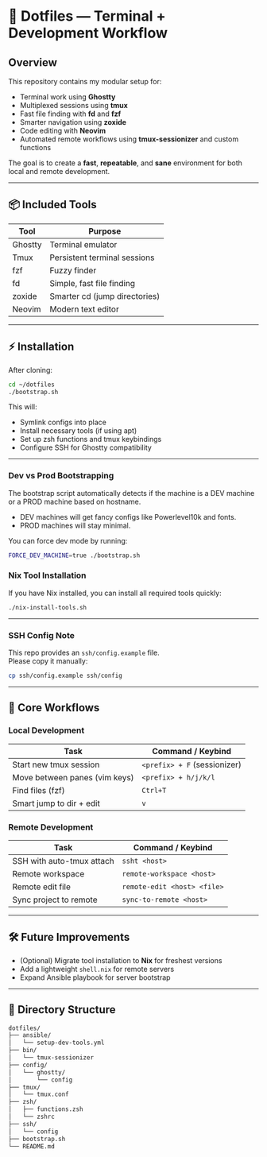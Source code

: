 
# 🚀 Dotfiles — Terminal + Development Workflow

## Overview

This repository contains my modular setup for:

- Terminal work using **Ghostty**
- Multiplexed sessions using **tmux**
- Fast file finding with **fd** and **fzf**
- Smarter navigation using **zoxide**
- Code editing with **Neovim**
- Automated remote workflows using **tmux-sessionizer** and custom functions

The goal is to create a **fast**, **repeatable**, and **sane** environment for both local and remote development.

---

## 📦 Included Tools

| Tool      | Purpose                   |
|-----------|----------------------------|
| Ghostty   | Terminal emulator           |
| Tmux      | Persistent terminal sessions |
| fzf       | Fuzzy finder                |
| fd        | Simple, fast file finding   |
| zoxide    | Smarter cd (jump directories) |
| Neovim    | Modern text editor          |

---

## ⚡ Installation

After cloning:

```bash
cd ~/dotfiles
./bootstrap.sh
```

This will:

- Symlink configs into place
- Install necessary tools (if using apt)
- Set up zsh functions and tmux keybindings
- Configure SSH for Ghostty compatibility

---
### Dev vs Prod Bootstrapping

The bootstrap script automatically detects if the machine is a DEV machine or a PROD machine based on hostname.

- DEV machines will get fancy configs like Powerlevel10k and fonts.
- PROD machines will stay minimal.

You can force dev mode by running:

```bash
FORCE_DEV_MACHINE=true ./bootstrap.sh
```
### Nix Tool Installation

If you have Nix installed, you can install all required tools quickly:

```bash
./nix-install-tools.sh
```
---

### SSH Config Note

This repo provides an `ssh/config.example` file.  
Please copy it manually:

```bash
cp ssh/config.example ssh/config
```
---

## 🧠 Core Workflows

### Local Development

| Task                    | Command / Keybind        |
|--------------------------|---------------------------|
| Start new tmux session    | `<prefix> + F` (sessionizer) |
| Move between panes (vim keys) | `<prefix> + h/j/k/l` |
| Find files (fzf)          | `Ctrl+T`                  |
| Smart jump to dir + edit  | `v`                       |

### Remote Development

| Task                    | Command / Keybind        |
|--------------------------|---------------------------|
| SSH with auto-tmux attach | `ssht <host>`             |
| Remote workspace         | `remote-workspace <host>` |
| Remote edit file         | `remote-edit <host> <file>` |
| Sync project to remote   | `sync-to-remote <host>`   |

---

## 🛠 Future Improvements

- (Optional) Migrate tool installation to **Nix** for freshest versions
- Add a lightweight `shell.nix` for remote servers
- Expand Ansible playbook for server bootstrap

---

## 📂 Directory Structure


```bash
dotfiles/
├── ansible/
│   └── setup-dev-tools.yml
├── bin/
│   └── tmux-sessionizer
├── config/
│   └── ghostty/
│       └── config
├── tmux/
│   └── tmux.conf
├── zsh/
│   ├── functions.zsh
│   └── zshrc
├── ssh/
│   └── config
├── bootstrap.sh
└── README.md
```
